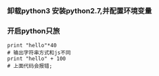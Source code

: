 ### 卸载python3 安装python2.7,并配置环境变量 
### 开启python只旅
```
print "hello"*40
# 输出字符串方式和js不同
print "hello" + 100
# 上面代码会报错;
```